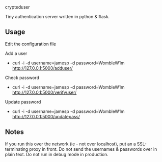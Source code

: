 crypteduser

Tiny authentication server written in python & flask.

Usage
-----

Edit the configuration file

Add a user
* curl -i -d username=jamesp -d password=WombleW1m http://127.0.0.1:5000/adduser/

Check password
* curl -i -d username=jamesp -d password=WombleW1m http://127.0.0.1:5000/verifyuser/

Update password
* curl -i -d username=jamesp -d password=WombleW1m http://127.0.0.1:5000/updatepass/

Notes
-----

If you run this over the network (ie - not over localhost), put an a SSL-terminating proxy in front.
Do not send the usernames & passwords over in plain text. Do not run in debug mode in production.
